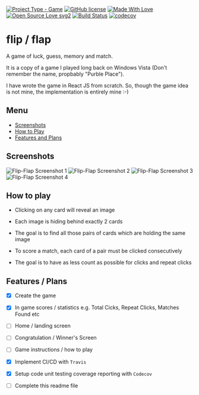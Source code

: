 [![Project Type - Game](https://img.shields.io/badge/Type-GAME-blueviolet.svg)](https://codotronix.github.io/flip-flap/)
[![GitHub license](https://img.shields.io/badge/License-MIT-blue.svg)](https://github.com/codotronix/flip-flap/blob/master/LICENSE)
[![Made With Love](https://img.shields.io/badge/Made%20With-Love-orange.svg)](https://github.com/codotronix/flip-flap)
[![Open Source Love svg2](https://badges.frapsoft.com/os/v2/open-source.svg?v=103)](https://github.com/codotronix/flip-flap)
[![Build Status](https://travis-ci.com/codotronix/flip-flap.svg?branch=master)](https://travis-ci.com/codotronix/flip-flap)
[![codecov](https://codecov.io/gh/codotronix/flip-flap/branch/master/graph/badge.svg)](https://codecov.io/gh/codotronix/flip-flap)


# flip / flap
A game of luck, guess, memory and match. 

It is a copy of a game I played long back on Windows Vista (Don't remember the name, propbably "Purble Place"). 

I have wrote the game in React JS from scratch. So, though the game idea is not mine, the implementation is entirely mine :-)



## Menu
- [Screenshots](https://github.com/codotronix/flip-flap#screenshots)
- [How to Play](https://github.com/codotronix/flip-flap#how-to-play)
- [Features and Plans](https://github.com/codotronix/flip-flap#features--plans)


## Screenshots
![Flip-Flap Screenshot 1](https://github.com/codotronix/flip-flap/blob/master/Extra/screenshots/v001/ff1.PNG)
![Flip-Flap Screenshot 2](https://github.com/codotronix/flip-flap/blob/master/Extra/screenshots/v001/ff2.PNG)
![Flip-Flap Screenshot 3](https://github.com/codotronix/flip-flap/blob/master/Extra/screenshots/v001/ff3.PNG)
![Flip-Flap Screenshot 4](https://github.com/codotronix/flip-flap/blob/master/Extra/screenshots/v001/ff4.PNG)


## How to play

- Clicking on any card will reveal an image

- Each image is hiding behind exactly 2 cards

- The goal is to find all those pairs of cards which are holding the same image

- To score a match, each card of a pair must be clicked consecutively

- The goal is to have as less count as possible for clicks and repeat clicks


## Features / Plans

- [x] Create the game

- [x] In game scores / statistics e.g. Total Cicks, Repeat Clicks, Matches Found etc

- [ ] Home / landing screen

- [ ] Congratulation / Winner's Screen

- [ ] Game instructions / how to play

- [x] Implement CI/CD with `Travis`

- [x] Setup code unit testing coverage reporting with `Codecov` 

- [ ] Complete this readme file
